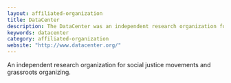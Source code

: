 ```yaml
---
layout: affiliated-organization
title: DataCenter
description: The DataCenter was an independent research organization for social justice movements and grassroots organizing..
keywords: datacenter
category: affiliated-organization
website: "http://www.datacenter.org/"
---
```

An independent research organization for social justice movements and grassroots organizing.
